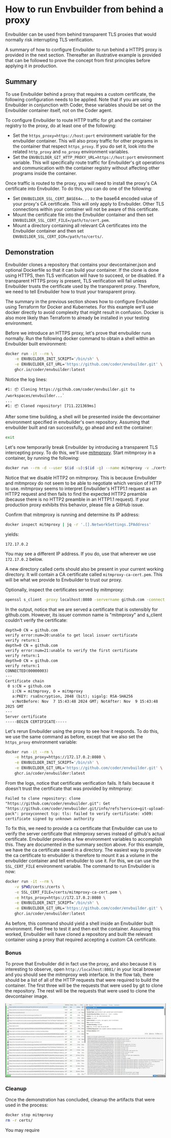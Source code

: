 # How to run Envbuilder from behind a proxy

Envbuilder can be used from behind transparent TLS proxies that would normally risk interrupting TLS verification.

A summary of how to configure Envbuilder to run behind a HTTPS proxy is provided in the next section. Thereafter an illustrative example is provided that can be followed to prove the concept from first principles before applying it in production.

## Summary
To use Envbuilder behind a proxy that requires a custom certificate, the following configuration needs to be applied. Note that if you are using Envbuilder in conjunction with Coder, these variables should be set on the Envbuilder container itself, not on the Coder agent.

To configure Envbuilder to route HTTP traffic for git and the container registry to the proxy, do at least one of the following:
* Set the `https_proxy=https://host:port` environment variable for the envbuilder container. This will also proxy traffic for other programs in the container that respect `https_proxy`. If you do set it, look into the related `http_proxy` and `no_proxy` environment variables.
* Set the `ENVBUILDER_GIT_HTTP_PROXY_URL=https://host:port` environment variable. This will specifically route traffic for Envbuilder's git operations and communication with the container registry without affecting other programs inside the container.

Once traffic is routed to the proxy, you will need to install the proxy's CA certificate into Envbuilder. To do this, you can do one of the following:
* Set `ENVBUILDER_SSL_CERT_BASE64=...` to the base64 encoded value of your proxy's CA certificate. This will only apply to Envbuilder. Other TLS connections within your container will not be aware of this certificate.
* Mount the certificate file into the Envbuilder container and then set `ENVBUILDER_SSL_CERT_FILE=/path/to/cert.pem`.
* Mount a directory containing all relevant CA certificates into the Envbuilder container and then set `ENVBUILDER_SSL_CERT_DIR=/path/to/certs/`.

## Demonstration
Envbuilder clones a repository that contains your devcontainer.json and optional Dockerfile so that it can build your container. If the clone is done using HTTPS, then TLS verification will have to succeed, or be disabled. If a transparent HTTPS proxy is present, TLS verification will fail unless Envbuilder trusts the certificate used by the transparent proxy. Therefore, we need to tell Envbuilder how to trust your transparent proxy. 

The summary in the previous section shows how to configure Envbuilder using Terraform for Docker and Kubernetes. For this example we'll use docker directly to avoid complexity that might result in confusion. Docker is also more likely than Terraform to already be installed in your testing environment.

Before we introduce an HTTPS proxy, let's prove that envbuilder runs normally. Run the following docker command to obtain a shell within an Envbuilder built environment:
```bash
docker run -it --rm \
    -e ENVBUILDER_INIT_SCRIPT='/bin/sh' \
    -e ENVBUILDER_GIT_URL='https://github.com/coder/envbuilder.git' \
    ghcr.io/coder/envbuilder:latest
```

Notice the log lines:
```
#1: 📦 Cloning https://github.com/coder/envbuilder.git to /workspaces/envbuilder...`
...
#1: 📦 Cloned repository! [711.221369ms]
```

After some time building, a shell will be presented inside the devcontainer environment specified in envbuilder's own repository. Assuming that envbuilder built and ran successfully, go ahead and exit the container:
```bash
exit
```

Let's now temporarily break Envbuilder by introducing a transparent TLS intercepting proxy. To do this, we'll use [mitmproxy](https://mitmproxy.org/). Start mitmproxy in a container, by running the following:
```bash
docker run --rm -d --user $(id -u):$(id -g) --name mitmproxy -v ./certs:/home/mitmproxy/.mitmproxy -p 8080:8080 -p 127.0.0.1:8081:8081 mitmproxy/mitmproxy mitmweb --web-host 0.0.0.0 --set http2=false
```

Notice that we disable HTTP2 on mitmproxy. This is because Envbuilder and mitmproxy do not seem to be able to negotiate which version of HTTP to use. mitmproxy seems to interpret Envbuilder's HTTP1.1 request as an HTTP2 request and then fails to find the expected HTTP2 preamble (because there is no HTTP2 preamble in an HTTP1.1 request). If your production proxy exhibits this behavior, please file a GitHub issue.

Confirm that mitmproxy is running and determine its IP address:
```bash
docker inspect mitmproxy | jq -r '.[].NetworkSettings.IPAddress'
```
yields:
```
172.17.0.2
```

You may see a different IP address. If you do, use that wherever we use `172.17.0.2` below. 

A new directory called certs should also be present in your current working directory. It will contain a CA certificate called  `mitmproxy-ca-cert.pem`. This will be what we provide to Envbuilder to trust our proxy.

Optionally, inspect the certificates served by mitmproxy:
```bash
openssl s_client -proxy localhost:8080 -servername github.com -connect github.com:443 | head -n 10
```
In the output, notice that we are served a certificate that is ostensibly for github.com. However, its issuer common name is "mitmproxy" and s_client couldn't verify the certificate:
```
depth=0 CN = github.com
verify error:num=20:unable to get local issuer certificate
verify return:1
depth=0 CN = github.com
verify error:num=21:unable to verify the first certificate
verify return:1
depth=0 CN = github.com
verify return:1
CONNECTED(00000003)
---
Certificate chain
 0 s:CN = github.com
   i:CN = mitmproxy, O = mitmproxy
   a:PKEY: rsaEncryption, 2048 (bit); sigalg: RSA-SHA256
   v:NotBefore: Nov  7 15:43:48 2024 GMT; NotAfter: Nov  9 15:43:48 2025 GMT
---
Server certificate
-----BEGIN CERTIFICATE-----
```

Let's rerun Envbuilder using the proxy to see how it responds. To do this, we use the same command as before, except that we also set the `https_proxy` environment variable:
```bash
docker run -it --rm \
    -e https_proxy=https://172.17.0.2:8080 \
    -e ENVBUILDER_INIT_SCRIPT='/bin/sh' \
    -e ENVBUILDER_GIT_URL='https://github.com/coder/envbuilder.git' \
    ghcr.io/coder/envbuilder:latest
```
From the logs, notice that certificate verification fails. It fails because it doesn't trust the certificate that was provided by mitmproxy:
```
Failed to clone repository: clone "https://github.com/coder/envbuilder.git": Get "https://github.com/coder/envbuilder.git/info/refs?service=git-upload-pack": proxyconnect tcp: tls: failed to verify certificate: x509: certificate signed by unknown authority
```

To fix this, we need to provide a ca certificate that Envbuilder can use to verify the server certificate that mitmproxy serves instead of github's actual certificate. Envbuilder provides a few environment variables to accomplish this. They are documented in the summary section above. For this example, we have the ca certificate saved in a directory. The easiest way to provide the ca certificate to envbuilder is therefore to mount it as a volume in the envbuilder container and tell envbuilder to use it. For this, we can use the `SSL_CERT_FILE` environment variable. The command to run Envbuilder is now:
```bash
docker run -it --rm \
    -v $PWD/certs:/certs \
    -e SSL_CERT_FILE=/certs/mitmproxy-ca-cert.pem \
    -e https_proxy=https://172.17.0.2:8080 \
    -e ENVBUILDER_INIT_SCRIPT='/bin/sh' \
    -e ENVBUILDER_GIT_URL='https://github.com/coder/envbuilder.git' \
    ghcr.io/coder/envbuilder:latest
```

As before, this command should yield a shell inside an Envbuilder built environment. Feel free to test it and then exit the container. Assuming this worked, Envbuilder will have cloned a repository and built the relevant container using a proxy that required accepting a custom CA certificate.

### Bonus
To prove that Envbuilder did in fact use the proxy, and also because it is interesting to observe, open `http://localhost:8081/` in your local browser and you should see the mitmproxy web interface. In the flow tab, there should be a list of all of the HTTP requests that were required to build the container. The first three will be the requests that were used by git to clone the repository. The rest will be the requests that were used to clone the devcontainer image.

![Proxied requests](./img/proxy.png)

### Cleanup
Once the demonstration has concluded, cleanup the artifacts that were used in the process:
```bash
docker stop mitmproxy
rm -r certs/
```

You may require 